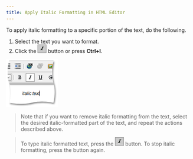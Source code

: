 ```yaml
---
title: Apply Italic Formatting in HTML Editor
---
```

To apply italic formatting to a specific portion of the text, do the following.
1. Select the text you want to format.
2. Click the ![ASPxHtmlEditor-Buttons-Italic](../../../images/Img7401.png) button or press **Ctrl+I**.

![ASPxHtmlEditor-WorkingWithText-ItalicSample](../../../images/Img7411.png)

> Note that if you want to remove italic formatting from the text, select the desired italic-formatted part of the text, and repeat the actions described above.

> To type italic formatted text, press the ![ASPxHtmlEditor-Buttons-Italic](../../../images/Img7401.png) button. To stop italic formatting, press the button again.